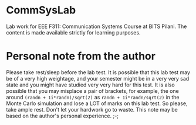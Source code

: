 # CommSysLab
Lab work for EEE F311: Communication Systems Course at BITS Pilani. The content is made available strictly for learning purposes.

# Personal note from the author
Please take rest/sleep before the lab test. It is possible that this lab test may be of a very high weightage, and your semester might be in a very very sad state and you might have studied very very hard for this test. It is also possible that you may misplace a pair of brackets, for example, the one around `(randn + 1i*randn)/sqrt(2)` as `randn + 1i*randn/sqrt(2)` in the Monte Carlo simulation and lose a LOT of marks on this lab test. So please, take ample rest. Don't let your hardwork go to waste. This note may be based on the author's personal experience. ;-;
